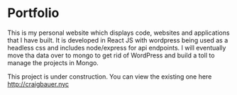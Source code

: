 # Portfolio
This is my personal website which displays code, websites and applications that I have built. It is developed in React JS with wordpress being used as a headless css and includes node/express for api endpoints. I will eventually move tha data over to mongo to get rid of WordPress and build a toll to manage the projects in Mongo.

This project is under construction. You can view the existing one here http://craigbauer.nyc
